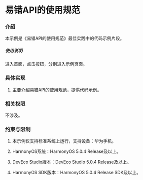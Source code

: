 # 易错API的使用规范

### 介绍

本示例是《易错API的使用规范》最佳实践中的代码示例片段。

##### 使用说明

进入首面，点击按钮，分别进入示例页面。


### 具体实现

1. 主要介绍易错API的使用规范，提供代码示例。

### 相关权限

不涉及。

### 约束与限制

1. 本示例仅支持标准系统上运行，支持设备：华为手机。

2. HarmonyOS系统：HarmonyOS 5.0.4 Release及以上。

3. DevEco Studio版本：DevEco Studio 5.0.4 Release及以上。

4. HarmonyOS SDK版本：HarmonyOS 5.0.4 Release SDK及以上。